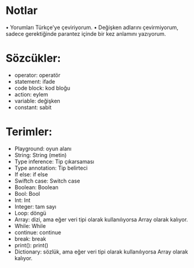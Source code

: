 # Notlar
• Yorumları  Türkçe'ye çeviriyorum.
• Değişken adlarını çevirmiyorum, sadece gerektiğinde parantez içinde bir kez anlamını yazıyorum.

# Sözcükler:
+ operator: operatör
+ statement: ifade
+ code block: kod bloğu
+ action: eylem
+ variable: değişken
+ constant: sabit

# Terimler:
+ Playground: oyun alanı
+ String: String (metin)
+ Type inference: Tip çıkarsaması
+ Type annotation: Tip belirteci
+ If else: if else
+ Swiftch case: Switch case
+ Boolean: Boolean
+ Bool: Bool
+ Int: Int
+ Integer: tam sayı
+ Loop: döngü
+ Array: dizi, ama eğer veri tipi olarak kullanılıyorsa Array olarak kalıyor.
+ While: While
+ continue: continue
+ break: break
+ print(): print()
+ Dictionary: sözlük, ama eğer veri tipi olarak kullanılıyorsa Array olarak kalıyor.

